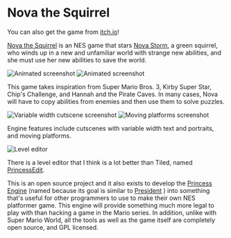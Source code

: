 Nova the Squirrel
============

You can also get the game from [itch.io](https://novasquirrel.itch.io/nova-the-squirrel)!

[Nova the Squirrel](http://wiki.novasquirrel.com/Nova%20the%20Squirrel) is an NES game that stars [Nova Storm](http://wiki.novasquirrel.com/Nova%20Storm), a green squirrel, who winds up in a new and unfamiliar world with strange new abilities, and she must use her new abilities to save the world.

![Animated screenshot](http://i.imgur.com/2uPJwsW.gif) ![Animated screenshot](http://i.imgur.com/1pRolBf.gif)

This game takes inspiration from Super Mario Bros. 3, Kirby Super Star, Chip's Challenge, and Hannah and the Pirate Caves. In many cases, Nova will have to copy abilities from enemies and then use them to solve puzzles.

![Variable width cutscene screenshot](http://i.imgur.com/NnDfgb3.png) ![Moving platforms screenshot](http://i.imgur.com/NvsBbFU.png)

Engine features include cutscenes with variable width text and portraits, and moving platforms.

![Level editor](http://i.imgur.com/fq5bEc3.gif)

There is a level editor that I think is a lot better than Tiled, named [PrincessEdit](https://github.com/NovaSquirrel/PrincessEdit).

This is an open source project and it also exists to develop the [Princess Engine](http://wiki.novasquirrel.com/Princess%20Engine) (named because its goal is similar to [President](http://pineight.com/mw/index.php?title=President) ) into something that's useful for other programmers to use to make their own NES platformer game. This engine will provide something much more legal to play with than hacking a game in the Mario series. In addition, unlike with Super Mario World, all the tools as well as the game itself are completely open source, and GPL licensed.
